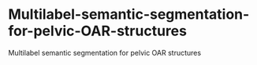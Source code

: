 # Multilabel-semantic-segmentation-for-pelvic-OAR-structures
Multilabel semantic segmentation for pelvic OAR structures
